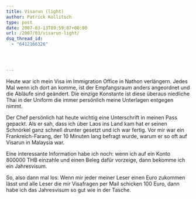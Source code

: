 ```yaml
---
title: Visarun (light)
author: Patrick Kollitsch
type: post
date: 2007-03-13T09:59:07+00:00
url: /2007/03/visarun-light/
dsq_thread_id:
  - "6412166326"




---
```

Heute war ich mein Visa im Immigration Office in Nathon verlängern. Jedes Mal wenn ich dort an komme, ist der Empfangsraum anders angeordnet und die Abläufe sind geändert. Die einzige Konstante ist diese überaus niedliche Thai in der Uniform die immer persönlich meine Unterlagen entgegen nimmt.

Der Chef persönlich hat heute wichtig eine Unterschrift in meinen Pass gepackt. Als er sah, dass ich über Laos ins Land kam hat er seinen Schnörkel ganz schnell drunter gesetzt und ich war fertig. Vor mir war ein Frankreich-Farang, der 10 Minuten lang befragt wurde, warum er so oft auf Visarun in Malaysia war. 

Eine interessante Information habe ich noch: wenn ich auf ein Konto 800000 THB einzahle und einen Beleg dafür vorzeige, dann bekomme ich ein Jahresvisum. 

So, also dann mal los: Wenn mir jeder meiner Leser einen Euro zukommen lässt und alle Leser die mir Visafragen per Mail schicken 100 Euro, dann habe ich das Jahresvisum so gut wie in der Tasche.